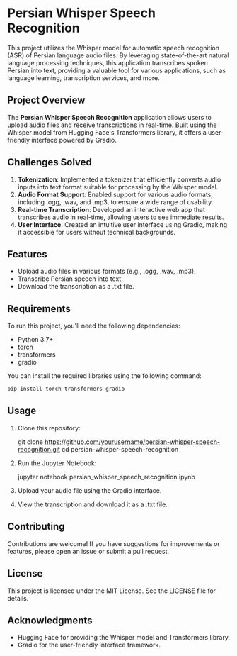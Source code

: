 # Persian Whisper Speech Recognition

This project utilizes the Whisper model for automatic speech recognition (ASR) of Persian language audio files. By leveraging state-of-the-art natural language processing techniques, this application transcribes spoken Persian into text, providing a valuable tool for various applications, such as language learning, transcription services, and more.

## Project Overview

The **Persian Whisper Speech Recognition** application allows users to upload audio files and receive transcriptions in real-time. Built using the Whisper model from Hugging Face's Transformers library, it offers a user-friendly interface powered by Gradio.

## Challenges Solved

1. **Tokenization**: Implemented a tokenizer that efficiently converts audio inputs into text format suitable for processing by the Whisper model.
2. **Audio Format Support**: Enabled support for various audio formats, including .ogg, .wav, and .mp3, to ensure a wide range of usability.
3. **Real-time Transcription**: Developed an interactive web app that transcribes audio in real-time, allowing users to see immediate results.
4. **User Interface**: Created an intuitive user interface using Gradio, making it accessible for users without technical backgrounds.

## Features

- Upload audio files in various formats (e.g., .ogg, .wav, .mp3).
- Transcribe Persian speech into text.
- Download the transcription as a .txt file.

## Requirements

To run this project, you'll need the following dependencies:

- Python 3.7+
- torch
- transformers
- gradio

You can install the required libraries using the following command:
```bash
pip install torch transformers gradio
```
## Usage

1. Clone this repository:

   git clone https://github.com/yourusername/persian-whisper-speech-recognition.git
   cd persian-whisper-speech-recognition

2. Run the Jupyter Notebook:

   jupyter notebook persian_whisper_speech_recognition.ipynb

3. Upload your audio file using the Gradio interface.
4. View the transcription and download it as a .txt file.

## Contributing

Contributions are welcome! If you have suggestions for improvements or features, please open an issue or submit a pull request.

## License

This project is licensed under the MIT License. See the LICENSE file for details.

## Acknowledgments

- Hugging Face for providing the Whisper model and Transformers library.
- Gradio for the user-friendly interface framework.
